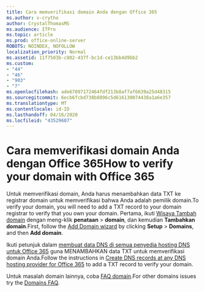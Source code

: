 ```yaml
---
title: Cara memverifikasi domain Anda dengan Office 365
ms.author: v-crytho
author: CrystalThomasMS
ms.audience: ITPro
ms.topic: article
ms.prod: office-online-server
ROBOTS: NOINDEX, NOFOLLOW
localization_priority: Normal
ms.assetid: 11f7503b-c802-437f-bc1d-ce13bb4d9bb2
ms.custom:
- "44"
- "46"
- "903"
- "7"
ms.openlocfilehash: ade67097172464fdf213b8af7af6639a25d48315
ms.sourcegitcommit: 6ecb6fcbd738b8896c5d616130074438a1a6e357
ms.translationtype: MT
ms.contentlocale: id-ID
ms.lasthandoff: 04/16/2020
ms.locfileid: "43529607"
---
```

# <a name="how-to-verify-your-domain-with-office-365"></a><span data-ttu-id="54c61-102">Cara memverifikasi domain Anda dengan Office 365</span><span class="sxs-lookup"><span data-stu-id="54c61-102">How to verify your domain with Office 365</span></span>

<span data-ttu-id="54c61-103">Untuk memverifikasi domain, Anda harus menambahkan data TXT ke registrar domain untuk memverifikasi bahwa Anda adalah pemilik domain.</span><span class="sxs-lookup"><span data-stu-id="54c61-103">To verify your domain, you will need to add a TXT record to your domain registrar to verify that you own your domain.</span></span> <span data-ttu-id="54c61-104">Pertama, ikuti [Wisaya Tambah domain](https://portal.office.com/adminportal/home#/Domains/Wizard) dengan meng-klik **penataan** \> **domain**, dan kemudian **Tambahkan domain**.</span><span class="sxs-lookup"><span data-stu-id="54c61-104">First, follow the [Add Domain wizard](https://portal.office.com/adminportal/home#/Domains/Wizard) by clicking **Setup** \> **Domains**, and then **Add domain**.</span></span>
  
<span data-ttu-id="54c61-105">Ikuti petunjuk dalam [membuat data DNS di semua penyedia hosting DNS untuk Office 365](https://docs.microsoft.com/office365/admin/get-help-with-domains/create-dns-records-at-any-dns-hosting-provider) guna MENAMBAHKAN data TXT untuk memverifikasi domain Anda.</span><span class="sxs-lookup"><span data-stu-id="54c61-105">Follow the instructions in [Create DNS records at any DNS hosting provider for Office 365](https://docs.microsoft.com/office365/admin/get-help-with-domains/create-dns-records-at-any-dns-hosting-provider) to add a TXT record to verify your domain.</span></span>

<span data-ttu-id="54c61-106">Untuk masalah domain lainnya, coba [FAQ domain](https://docs.microsoft.com/microsoft-365/admin/setup/domains-faq).</span><span class="sxs-lookup"><span data-stu-id="54c61-106">For other domains issues try the [Domains FAQ](https://docs.microsoft.com/microsoft-365/admin/setup/domains-faq).</span></span>
